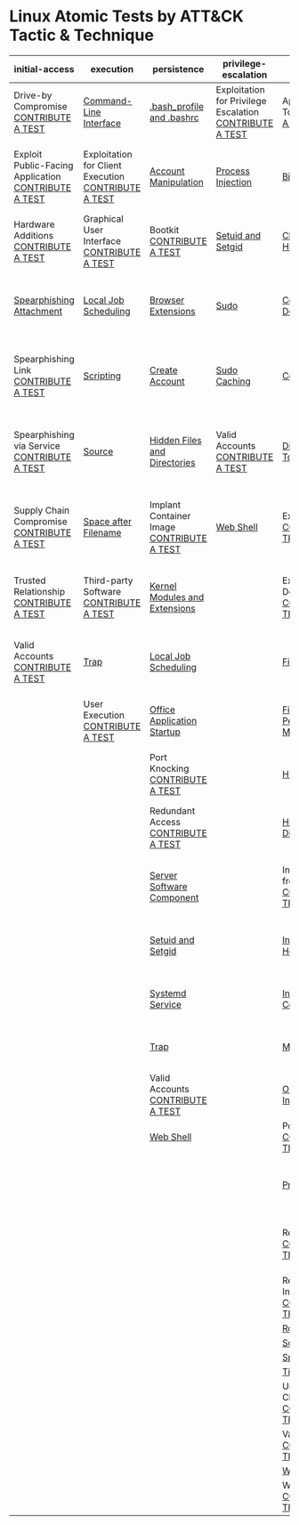 # Linux Atomic Tests by ATT&CK Tactic & Technique
| initial-access | execution | persistence | privilege-escalation | defense-evasion | credential-access | discovery | lateral-movement | collection | exfiltration | command-and-control |
|-----|-----|-----|-----|-----|-----|-----|-----|-----|-----|-----|
| Drive-by Compromise [CONTRIBUTE A TEST](https://atomicredteam.io/contributing) | [Command-Line Interface](./T1059/T1059.md) | [.bash_profile and .bashrc](./T1156/T1156.md) | Exploitation for Privilege Escalation [CONTRIBUTE A TEST](https://atomicredteam.io/contributing) | Application Access Token [CONTRIBUTE A TEST](https://atomicredteam.io/contributing) | [Account Manipulation](./T1098/T1098.md) | [Account Discovery](./T1087/T1087.md) | Application Access Token [CONTRIBUTE A TEST](https://atomicredteam.io/contributing) | [Audio Capture](./T1123/T1123.md) | Automated Exfiltration [CONTRIBUTE A TEST](https://atomicredteam.io/contributing) | Commonly Used Port [CONTRIBUTE A TEST](https://atomicredteam.io/contributing) |
| Exploit Public-Facing Application [CONTRIBUTE A TEST](https://atomicredteam.io/contributing) | Exploitation for Client Execution [CONTRIBUTE A TEST](https://atomicredteam.io/contributing) | [Account Manipulation](./T1098/T1098.md) | [Process Injection](./T1055/T1055.md) | [Binary Padding](./T1009/T1009.md) | [Bash History](./T1139/T1139.md) | [Browser Bookmark Discovery](./T1217/T1217.md) | Application Deployment Software [CONTRIBUTE A TEST](https://atomicredteam.io/contributing) | [Automated Collection](./T1119/T1119.md) | [Data Compressed](./T1002/T1002.md) | Communication Through Removable Media [CONTRIBUTE A TEST](https://atomicredteam.io/contributing) |
| Hardware Additions [CONTRIBUTE A TEST](https://atomicredteam.io/contributing) | Graphical User Interface [CONTRIBUTE A TEST](https://atomicredteam.io/contributing) | Bootkit [CONTRIBUTE A TEST](https://atomicredteam.io/contributing) | [Setuid and Setgid](./T1166/T1166.md) | [Clear Command History](./T1146/T1146.md) | [Brute Force](./T1110/T1110.md) | Cloud Service Dashboard [CONTRIBUTE A TEST](https://atomicredteam.io/contributing) | Exploitation of Remote Services [CONTRIBUTE A TEST](https://atomicredteam.io/contributing) | [Clipboard Data](./T1115/T1115.md) | [Data Encrypted](./T1022/T1022.md) | [Connection Proxy](./T1090/T1090.md) |
| [Spearphishing Attachment](./T1193/T1193.md) | [Local Job Scheduling](./T1168/T1168.md) | [Browser Extensions](./T1176/T1176.md) | [Sudo](./T1169/T1169.md) | [Compile After Delivery](./T1500/T1500.md) | Cloud Instance Metadata API [CONTRIBUTE A TEST](https://atomicredteam.io/contributing) | Cloud Service Discovery [CONTRIBUTE A TEST](https://atomicredteam.io/contributing) | Internal Spearphishing [CONTRIBUTE A TEST](https://atomicredteam.io/contributing) | [Data Staged](./T1074/T1074.md) | [Data Transfer Size Limits](./T1030/T1030.md) | Custom Command and Control Protocol [CONTRIBUTE A TEST](https://atomicredteam.io/contributing) |
| Spearphishing Link [CONTRIBUTE A TEST](https://atomicredteam.io/contributing) | [Scripting](./T1064/T1064.md) | [Create Account](./T1136/T1136.md) | [Sudo Caching](./T1206/T1206.md) | [Connection Proxy](./T1090/T1090.md) | [Credential Dumping](./T1003/T1003.md) | [File and Directory Discovery](./T1083/T1083.md) | [Remote File Copy](./T1105/T1105.md) | Data from Cloud Storage Object [CONTRIBUTE A TEST](https://atomicredteam.io/contributing) | [Exfiltration Over Alternative Protocol](./T1048/T1048.md) | Custom Cryptographic Protocol [CONTRIBUTE A TEST](https://atomicredteam.io/contributing) |
| Spearphishing via Service [CONTRIBUTE A TEST](https://atomicredteam.io/contributing) | [Source](./T1153/T1153.md) | [Hidden Files and Directories](./T1158/T1158.md) | Valid Accounts [CONTRIBUTE A TEST](https://atomicredteam.io/contributing) | [Disabling Security Tools](./T1089/T1089.md) | Credentials from Web Browsers [CONTRIBUTE A TEST](https://atomicredteam.io/contributing) | [Network Service Scanning](./T1046/T1046.md) | Remote Services [CONTRIBUTE A TEST](https://atomicredteam.io/contributing) | Data from Information Repositories [CONTRIBUTE A TEST](https://atomicredteam.io/contributing) | Exfiltration Over Command and Control Channel [CONTRIBUTE A TEST](https://atomicredteam.io/contributing) | [Data Encoding](./T1132/T1132.md) |
| Supply Chain Compromise [CONTRIBUTE A TEST](https://atomicredteam.io/contributing) | [Space after Filename](./T1151/T1151.md) | Implant Container Image [CONTRIBUTE A TEST](https://atomicredteam.io/contributing) | [Web Shell](./T1100/T1100.md) | Execution Guardrails [CONTRIBUTE A TEST](https://atomicredteam.io/contributing) | [Credentials in Files](./T1081/T1081.md) | [Network Share Discovery](./T1135/T1135.md) | SSH Hijacking [CONTRIBUTE A TEST](https://atomicredteam.io/contributing) | [Data from Local System](./T1005/T1005.md) | Exfiltration Over Other Network Medium [CONTRIBUTE A TEST](https://atomicredteam.io/contributing) | Data Obfuscation [CONTRIBUTE A TEST](https://atomicredteam.io/contributing) |
| Trusted Relationship [CONTRIBUTE A TEST](https://atomicredteam.io/contributing) | Third-party Software [CONTRIBUTE A TEST](https://atomicredteam.io/contributing) | [Kernel Modules and Extensions](./T1215/T1215.md) |  | Exploitation for Defense Evasion [CONTRIBUTE A TEST](https://atomicredteam.io/contributing) | Exploitation for Credential Access [CONTRIBUTE A TEST](https://atomicredteam.io/contributing) | [Network Sniffing](./T1040/T1040.md) | Third-party Software [CONTRIBUTE A TEST](https://atomicredteam.io/contributing) | Data from Network Shared Drive [CONTRIBUTE A TEST](https://atomicredteam.io/contributing) | Exfiltration Over Physical Medium [CONTRIBUTE A TEST](https://atomicredteam.io/contributing) | Domain Fronting [CONTRIBUTE A TEST](https://atomicredteam.io/contributing) |
| Valid Accounts [CONTRIBUTE A TEST](https://atomicredteam.io/contributing) | [Trap](./T1154/T1154.md) | [Local Job Scheduling](./T1168/T1168.md) |  | [File Deletion](./T1107/T1107.md) | [Input Capture](./T1056/T1056.md) | [Password Policy Discovery](./T1201/T1201.md) | Web Session Cookie [CONTRIBUTE A TEST](https://atomicredteam.io/contributing) | Data from Removable Media [CONTRIBUTE A TEST](https://atomicredteam.io/contributing) | Scheduled Transfer [CONTRIBUTE A TEST](https://atomicredteam.io/contributing) | Domain Generation Algorithms [CONTRIBUTE A TEST](https://atomicredteam.io/contributing) |
|  | User Execution [CONTRIBUTE A TEST](https://atomicredteam.io/contributing) | [Office Application Startup](./T1137/T1137.md) |  | [File and Directory Permissions Modification](./T1222/T1222.md) | [Network Sniffing](./T1040/T1040.md) | [Permission Groups Discovery](./T1069/T1069.md) |  | [Email Collection](./T1114/T1114.md) | Transfer Data to Cloud Account [CONTRIBUTE A TEST](https://atomicredteam.io/contributing) | Fallback Channels [CONTRIBUTE A TEST](https://atomicredteam.io/contributing) |
|  |  | Port Knocking [CONTRIBUTE A TEST](https://atomicredteam.io/contributing) |  | [HISTCONTROL](./T1148/T1148.md) | [Private Keys](./T1145/T1145.md) | [Process Discovery](./T1057/T1057.md) |  | [Input Capture](./T1056/T1056.md) |  | Multi-Stage Channels [CONTRIBUTE A TEST](https://atomicredteam.io/contributing) |
|  |  | Redundant Access [CONTRIBUTE A TEST](https://atomicredteam.io/contributing) |  | [Hidden Files and Directories](./T1158/T1158.md) | Steal Application Access Token [CONTRIBUTE A TEST](https://atomicredteam.io/contributing) | [Remote System Discovery](./T1018/T1018.md) |  | [Screen Capture](./T1113/T1113.md) |  | Multi-hop Proxy [CONTRIBUTE A TEST](https://atomicredteam.io/contributing) |
|  |  | [Server Software Component](./T1505/T1505.md) |  | Indicator Removal from Tools [CONTRIBUTE A TEST](https://atomicredteam.io/contributing) | Steal Web Session Cookie [CONTRIBUTE A TEST](https://atomicredteam.io/contributing) | [Software Discovery](./T1518/T1518.md) |  |  |  | Multiband Communication [CONTRIBUTE A TEST](https://atomicredteam.io/contributing) |
|  |  | [Setuid and Setgid](./T1166/T1166.md) |  | [Indicator Removal on Host](./T1070/T1070.md) | Two-Factor Authentication Interception [CONTRIBUTE A TEST](https://atomicredteam.io/contributing) | [System Information Discovery](./T1082/T1082.md) |  |  |  | Multilayer Encryption [CONTRIBUTE A TEST](https://atomicredteam.io/contributing) |
|  |  | [Systemd Service](./T1501/T1501.md) |  | [Install Root Certificate](./T1130/T1130.md) |  | [System Network Configuration Discovery](./T1016/T1016.md) |  |  |  | Port Knocking [CONTRIBUTE A TEST](https://atomicredteam.io/contributing) |
|  |  | [Trap](./T1154/T1154.md) |  | [Masquerading](./T1036/T1036.md) |  | [System Network Connections Discovery](./T1049/T1049.md) |  |  |  | Remote Access Tools [CONTRIBUTE A TEST](https://atomicredteam.io/contributing) |
|  |  | Valid Accounts [CONTRIBUTE A TEST](https://atomicredteam.io/contributing) |  | [Obfuscated Files or Information](./T1027/T1027.md) |  | [System Owner/User Discovery](./T1033/T1033.md) |  |  |  | [Remote File Copy](./T1105/T1105.md) |
|  |  | [Web Shell](./T1100/T1100.md) |  | Port Knocking [CONTRIBUTE A TEST](https://atomicredteam.io/contributing) |  |  |  |  |  | [Standard Application Layer Protocol](./T1071/T1071.md) |
|  |  |  |  | [Process Injection](./T1055/T1055.md) |  |  |  |  |  | Standard Cryptographic Protocol [CONTRIBUTE A TEST](https://atomicredteam.io/contributing) |
|  |  |  |  | Redundant Access [CONTRIBUTE A TEST](https://atomicredteam.io/contributing) |  |  |  |  |  | Standard Non-Application Layer Protocol [CONTRIBUTE A TEST](https://atomicredteam.io/contributing) |
|  |  |  |  | Revert Cloud Instance [CONTRIBUTE A TEST](https://atomicredteam.io/contributing) |  |  |  |  |  | [Uncommonly Used Port](./T1065/T1065.md) |
|  |  |  |  | [Rootkit](./T1014/T1014.md) |  |  |  |  |  | [Web Service](./T1102/T1102.md) |
|  |  |  |  | [Scripting](./T1064/T1064.md) |  |  |  |  |  |  |
|  |  |  |  | [Space after Filename](./T1151/T1151.md) |  |  |  |  |  |  |
|  |  |  |  | [Timestomp](./T1099/T1099.md) |  |  |  |  |  |  |
|  |  |  |  | Unused/Unsupported Cloud Regions [CONTRIBUTE A TEST](https://atomicredteam.io/contributing) |  |  |  |  |  |  |
|  |  |  |  | Valid Accounts [CONTRIBUTE A TEST](https://atomicredteam.io/contributing) |  |  |  |  |  |  |
|  |  |  |  | [Web Service](./T1102/T1102.md) |  |  |  |  |  |  |
|  |  |  |  | Web Session Cookie [CONTRIBUTE A TEST](https://atomicredteam.io/contributing) |  |  |  |  |  |  |
